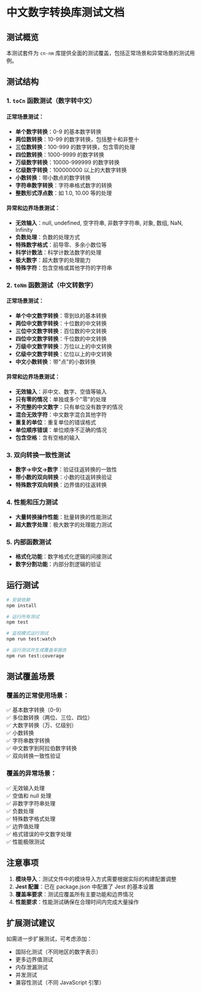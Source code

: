 # 中文数字转换库测试文档

## 测试概览
本测试套件为 `cn-nm` 库提供全面的测试覆盖，包括正常场景和异常场景的测试用例。

## 测试结构

### 1. `toCn` 函数测试（数字转中文）

#### 正常场景测试：
- **单个数字转换**：0-9 的基本数字转换
- **两位数转换**：10-99 的数字转换，包括整十和非整十
- **三位数转换**：100-999 的数字转换，包含零的处理
- **四位数转换**：1000-9999 的数字转换
- **万级数字转换**：10000-999999 的数字转换
- **亿级数字转换**：100000000 以上的大数字转换
- **小数转换**：带小数点的数字转换
- **字符串数字转换**：字符串格式数字的转换
- **整数形式浮点数**：如 1.0, 10.00 等的处理

#### 异常和边界场景测试：
- **无效输入**：null, undefined, 空字符串, 非数字字符串, 对象, 数组, NaN, Infinity
- **负数处理**：负数的处理方式
- **特殊数字格式**：前导零、多余小数位等
- **科学计数法**：科学计数法数字的处理
- **极大数字**：超大数字的处理能力
- **特殊字符**：包含空格或其他字符的字符串

### 2. `toNm` 函数测试（中文转数字）

#### 正常场景测试：
- **单个中文数字转换**：零到玖的基本转换
- **两位中文数字转换**：十位数的中文转换
- **三位中文数字转换**：百位数的中文转换
- **四位中文数字转换**：千位数的中文转换
- **万级中文数字转换**：万位以上的中文转换
- **亿级中文数字转换**：亿位以上的中文转换
- **中文小数转换**：带"点"的小数转换

#### 异常和边界场景测试：
- **无效输入**：非中文、数字、空值等输入
- **只有零的情况**：单独或多个"零"的处理
- **不完整的中文数字**：只有单位没有数字的情况
- **混合无效字符**：中文数字混合其他字符
- **重复的单位**：重复单位的错误格式
- **单位顺序错误**：单位顺序不正确的情况
- **包含空格**：含有空格的输入

### 3. 双向转换一致性测试
- **数字→中文→数字**：验证往返转换的一致性
- **带小数的双向转换**：小数的往返转换验证
- **特殊数字双向转换**：边界值的往返转换

### 4. 性能和压力测试
- **大量转换操作性能**：批量转换的性能测试
- **超大数字处理**：极大数字的处理能力测试

### 5. 内部函数测试
- **格式化功能**：数字格式化逻辑的间接测试
- **数字分割功能**：内部分割逻辑的验证

## 运行测试

```bash
# 安装依赖
npm install

# 运行所有测试
npm test

# 监视模式运行测试
npm run test:watch

# 运行测试并生成覆盖率报告
npm run test:coverage
```

## 测试覆盖场景

### 覆盖的正常使用场景：
✅ 基本数字转换（0-9）  
✅ 多位数转换（两位、三位、四位）  
✅ 大数字转换（万、亿级别）  
✅ 小数转换  
✅ 字符串数字转换  
✅ 中文数字到阿拉伯数字转换  
✅ 双向转换一致性验证  

### 覆盖的异常场景：
✅ 无效输入处理  
✅ 空值和 null 处理  
✅ 非数字字符串处理  
✅ 负数处理  
✅ 特殊数字格式处理  
✅ 边界值处理  
✅ 格式错误的中文数字处理  
✅ 性能极限测试  

## 注意事项

1. **模块导入**：测试文件中的模块导入方式需要根据实际的构建配置调整
2. **Jest 配置**：已在 package.json 中配置了 Jest 的基本设置
3. **覆盖率要求**：测试应覆盖所有主要功能和边界情况
4. **性能要求**：性能测试确保在合理时间内完成大量操作

## 扩展测试建议

如需进一步扩展测试，可考虑添加：
- 国际化测试（不同地区的数字表示）
- 更多边界值测试
- 内存泄漏测试
- 并发测试
- 兼容性测试（不同 JavaScript 引擎）